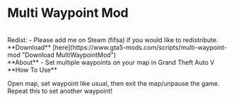 Multi Waypoint Mod
==================
<br />
Redist:
 - Please add me on Steam (fifsa) if you would like to redistribute.
<br />
**Download** [here](https://www.gta5-mods.com/scripts/multi-waypoint-mod "Download MultiWaypointMod")
<br />
**About**
 - Set multiple waypoints on your map in Grand Theft Auto V
<br />
**How To Use** 

Open map, set waypoint like usual, then exit the map/unpause the game. 
Repeat this to set another waypoint! 
